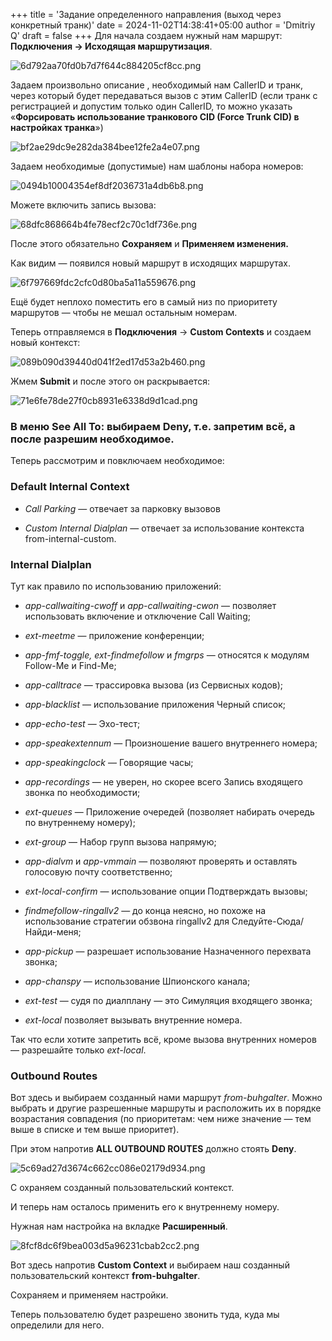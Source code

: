 +++
title = 'Задание определенного направления (выход через конкретный транк)'
date = 2024-11-02T14:38:41+05:00
author = 'Dmitriy Q'
draft = false
+++
Для начала создаем нужный нам маршрут: **Подключения → Исходящая маршрутизация**.

![6d792aa70fd0b7d7f644c884205cf8cc.png](/6d792aa70fd0b7d7f644c884205cf8cc.png)

Задаем произвольно описание , необходимый нам CallerID и транк, через который будет передаваться вызов с этим CallerID (если транк с регистрацией и допустим только один CallerID, то можно указать «**Форсировать использование транкового CID (Force Trunk CID) в настройках транка**»)

![bf2ae29dc9e282da384bee12fe2a4e07.png](/bf2ae29dc9e282da384bee12fe2a4e07.png)

Задаем необходимые (допустимые) нам шаблоны набора номеров:

![0494b10004354ef8df2036731a4db6b8.png](/0494b10004354ef8df2036731a4db6b8.png)

Можете включить запись вызова:

![68dfc868664b4fe78ecf2c70c1df736e.png](/68dfc868664b4fe78ecf2c70c1df736e.png)

После этого обязательно **Сохраняем** и **Применяем изменения.**

Как видим — появился новый маршрут в исходящих маршрутах.

![6f797669fdc2cfc0d80ba5a11a559676.png](/6f797669fdc2cfc0d80ba5a11a559676.png)

Ещё будет неплохо поместить его в самый низ по приоритету маршрутов — чтобы не мешал остальным номерам.

Теперь отправляемся в **Подключения** → **Custom Contexts** и создаем новый контекст:

![089b090d39440d041f2ed17d53a2b460.png](/089b090d39440d041f2ed17d53a2b460.png)

Жмем **Submit** и после этого он раскрывается:

![71e6fe78de27f0cb8931e6338d9d1cad.png](/71e6fe78de27f0cb8931e6338d9d1cad.png)

### В меню **See All To**: выбираем **Deny**, т.е. запретим всё, а после разрешим необходимое.

Теперь рассмотрим и повключаем необходимое:

### **Default Internal Context**

- *Call Parking* — отвечает за парковку вызовов

- *Custom Internal Dialplan* — отвечает за использование контекста from-internal-custom.


### **Internal Dialplan**

Тут как правило по использованию приложений:

- *app-callwaiting-cwoff* и *app-callwaiting-cwon* — позволяет использовать включение и отключение Call Waiting;

- *ext-meetme* — приложение конференции;

- *app-fmf-toggle, ext-findmefollow* и *fmgrps* — относятся к модулям Follow-Me и Find-Me;

- *app-calltrace* — трассировка вызова (из Сервисных кодов);

- *app-blacklist* — использование приложения Черный список;

- *app-echo-test* — Эхо-тест;

- *app-speakextennum* — Произношение вашего внутреннего номера;

- *app-speakingclock* — Говорящие часы;

- *app-recordings* — не уверен, но скорее всего Запись входящего звонка по необходимости;

- *ext-queues* — Приложение очередей (позволяет набирать очередь по внутреннему номеру);

- *ext-group* — Набор групп вызова напрямую;

- *app-dialvm* и *app-vmmain* — позволяют проверять и оставлять голосовую почту соответственно;

- *ext-local-confirm* — использование опции Подтверждать вызовы;

- *findmefollow-ringallv2* — до конца неясно, но похоже на использование стратегии обзвона ringallv2 для Следуйте-Сюда/Найди-меня;

- *app-pickup* — разрешает использование Назначенного перехвата звонка;

- *app-chanspy* — использование Шпионского канала;

- *ext-test* — судя по диалплану — это Симуляция входящего звонка;

- *ext-local* позволяет вызывать внутренние номера.


Так что если хотите запретить всё, кроме вызова внутренних номеров — разрешайте только *ext-local*.

### **Outbound Routes**

Вот здесь и выбираем созданный нами маршрут *from-buhgalter*. Можно выбрать и другие разрешенные маршруты и расположить их в порядке возрастания совпадения (по приоритетам: чем ниже значение — тем выше в списке и тем выше приоритет).

При этом напротив **ALL OUTBOUND ROUTES** должно стоять **Deny**.

![5c69ad27d3674c662cc086e02179d934.png](/5c69ad27d3674c662cc086e02179d934.png)

С охраняем созданный пользовательский контекст.

И теперь нам осталось применить его к внутреннему номеру.

Нужная нам настройка на вкладке **Расширенный**.

![8fcf8dc6f9bea003d5a96231cbab2cc2.png](/8fcf8dc6f9bea003d5a96231cbab2cc2.png)

Вот здесь напротив **Custom Context** и выбираем наш созданный пользовательский контекст **from-buhgalter**.

Сохраняем и применяем настройки.

Теперь пользователю будет разрешено звонить туда, куда мы определили для него.